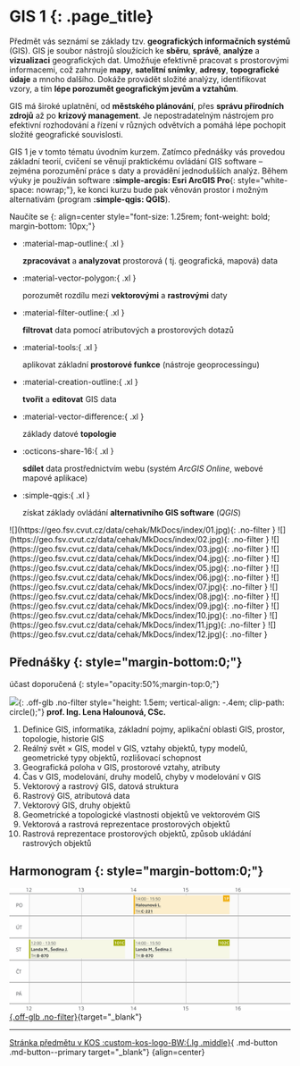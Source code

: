 
# GIS 1 {: .page_title}

Předmět vás seznámí se základy tzv. __geografických informačních systémů__ (GIS). GIS je soubor nástrojů sloužících ke __sběru__, __správě__, __analýze__ a __vizualizaci__ geografických dat. Umožňuje efektivně pracovat s prostorovými informacemi, což zahrnuje __mapy__, __satelitní snímky__, __adresy__, __topografické údaje__ a mnoho dalšího. Dokáže provádět složité analýzy, identifikovat vzory, a tím __lépe porozumět geografickým jevům a vztahům__.

GIS má široké uplatnění, od __městského plánování__, přes __správu přírodních zdrojů__ až po __krizový management__. Je nepostradatelným nástrojem pro efektivní rozhodování a řízení v různých odvětvích a pomáhá lépe pochopit složité geografické souvislosti.

GIS 1 je v tomto tématu úvodním kurzem. Zatímco přednášky vás provedou základní teorií, cvičení se věnují praktickému ovládání GIS software – zejména porozumění práce s daty a provádění jednodušších analýz. Během výuky je používán software __:simple-arcgis: Esri ArcGIS Pro__{: style="white-space: nowrap;"}, ke konci kurzu bude pak věnován prostor i možným alternativám (program __:simple-qgis: QGIS__).

Naučíte se
{: align=center style="font-size: 1.25rem; font-weight: bold; margin-bottom: 10px;"}

<div class="grid cards grid_icon_info smaller_padding" markdown>

-   :material-map-outline:{ .xl }

    __zpracovávat__ a __analyzovat__ prostorová ( tj. geografická, mapová) data

-   :material-vector-polygon:{ .xl }

    porozumět rozdílu mezi __vektorovými__ a __rastrovými__ daty

-   :material-filter-outline:{ .xl }

    __filtrovat__ data pomocí atributových a prostorových dotazů

-   :material-tools:{ .xl }

    aplikovat základní __prostorové funkce__ (nástroje geoprocessingu)

-   :material-creation-outline:{ .xl }

    __tvořit__ a __editovat__ GIS data

-   :material-vector-difference:{ .xl }

    základy datové __topologie__

-   :octicons-share-16:{ .xl }

    __sdílet__ data prostřednictvím webu (systém _ArcGIS Online_, webové mapové aplikace)

-   :simple-qgis:{ .xl }

    získat základy ovládání __alternativního GIS software__ (_QGIS_)


</div>


<div class="gallery_container" markdown>
![](https://geo.fsv.cvut.cz/data/cehak/MkDocs/index/01.jpg){: .no-filter }
![](https://geo.fsv.cvut.cz/data/cehak/MkDocs/index/02.jpg){: .no-filter }
![](https://geo.fsv.cvut.cz/data/cehak/MkDocs/index/03.jpg){: .no-filter }
![](https://geo.fsv.cvut.cz/data/cehak/MkDocs/index/04.jpg){: .no-filter }
![](https://geo.fsv.cvut.cz/data/cehak/MkDocs/index/05.jpg){: .no-filter }
![](https://geo.fsv.cvut.cz/data/cehak/MkDocs/index/06.jpg){: .no-filter }
![](https://geo.fsv.cvut.cz/data/cehak/MkDocs/index/07.jpg){: .no-filter }
![](https://geo.fsv.cvut.cz/data/cehak/MkDocs/index/08.jpg){: .no-filter }
![](https://geo.fsv.cvut.cz/data/cehak/MkDocs/index/09.jpg){: .no-filter }
![](https://geo.fsv.cvut.cz/data/cehak/MkDocs/index/10.jpg){: .no-filter }
![](https://geo.fsv.cvut.cz/data/cehak/MkDocs/index/11.jpg){: .no-filter }
![](https://geo.fsv.cvut.cz/data/cehak/MkDocs/index/12.jpg){: .no-filter }
</div>

<!-- ## Doporučená literatura

1. Kolář, J.: Geografické informační systémy 10. Vydavatelství ČVUT, Praha 1998.
2. Rapant, P. (2006): Geoinformatika a geoinformační technologie. VŠB-TU Ostrava, 500 str. ISBN 80-248-1264-9.
3. Břehovský, M., Jedlička, K. (2005): Přednáškové texty pro Úvod do GIS. ZČU Plzeň, 116 s.
4. Hrubý M.: Geografické Informační Systémy (GIS) - Studijní opora. VÚT v Brně, 91 str.
5. Tuček J.: Geografické informační systémy, Praha Computer Press, 1998. -->

## Přednášky {: style="margin-bottom:0;"}

účast doporučená
{: style="opacity:50%;margin-top:0;"}

![](https://geomatics.fsv.cvut.cz/wp-content/uploads/2022/01/03-edit_export@0.5x-2.jpg){: .off-glb .no-filter style="height: 1.5em; vertical-align: -.4em; clip-path: circle();"} 
__prof. Ing. Lena Halounová, CSc.__

1. Definice GIS, informatika, základní pojmy, aplikační oblasti GIS, prostor, topologie, historie GIS
2. Reálný svět × GIS, model v GIS, vztahy objektů, typy modelů, geometrické typy objektů, rozlišovací schopnost
3. Geografická poloha v GIS, prostorové vztahy, atributy
4. Čas v GIS, modelování, druhy modelů, chyby v modelování v GIS
5. Vektorový a rastrový GIS, datová struktura
6. Rastrový GIS, atributová data
7. Vektorový GIS, druhy objektů
8. Geometrické a topologické vlastnosti objektů ve vektorovém GIS
9. Vektorová a rastrová reprezentace prostorových objektů
10. Rastrová reprezentace prostorových objektů, způsob ukládání rastrových objektů

## Harmonogram {: style="margin-bottom:0;"}

[![](./assets/index/schedule.svg){.off-glb .no-filter}](https://kos.cvut.cz/schedule/course/1551GIS/semester/B232){target="_blank"}

---

[Stránka předmětu v KOS :custom-kos-logo-BW:{.lg .middle}](https://kos.cvut.cz/course-syllabus/1551GIS/B232){ .md-button .md-button--primary target="_blank"}
{align=center}

<br>